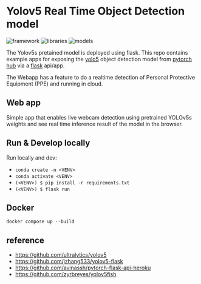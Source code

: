 # Yolov5 Real Time Object Detection model 
![framework](https://img.shields.io/badge/framework-flask-red)
![libraries](https://img.shields.io/badge/libraries-opencv-green)
![models](https://img.shields.io/badge/models-yolov5-yellow)

The Yolov5s pretained model is deployed using flask.
This repo contains example apps for exposing the [yolo5](https://github.com/ultralytics/yolov5) object detection model from [pytorch hub](https://pytorch.org/hub/ultralytics_yolov5/) via a [flask](https://flask.palletsprojects.com/en/1.1.x/) api/app.

The Webapp has a feature to do a realtime detection of Personal Protective Equipment (PPE) and running in cloud.


## Web app
Simple app that enables live webcam detection using pretrained YOLOv5s weights and see real time inference result of the model in the browser.

## Run & Develop locally
Run locally and dev:
* `conda create -n <VENV>`
* `conda activate <VENV>`
* `(<VENV>) $ pip install -r requirements.txt`
* `(<VENV>) $ flask run`

## Docker
```
docker compose up --build
```

## reference
- https://github.com/ultralytics/yolov5
- https://github.com/jzhang533/yolov5-flask
- https://github.com/avinassh/pytorch-flask-api-heroku
- https://github.com/zyrbreyes/yolov5fish
